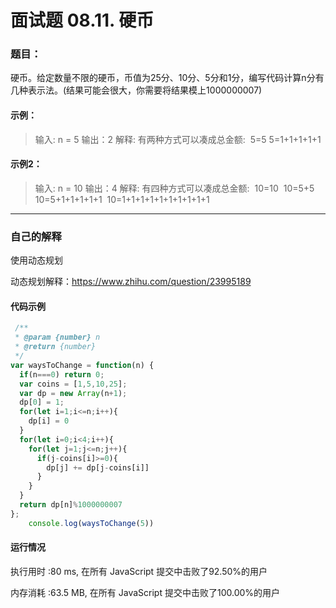 # 面试题 08.11. 硬币
### 题目：

硬币。给定数量不限的硬币，币值为25分、10分、5分和1分，编写代码计算n分有几种表示法。(结果可能会很大，你需要将结果模上1000000007)

#### 示例：

> 输入: n = 5
>  输出：2
>  解释: 有两种方式可以凑成总金额:
> ​	5=5
> ​	5=1+1+1+1+1

#### 示例2：

>  输入: n = 10
>  输出：4
>  解释: 有四种方式可以凑成总金额:
> ​	10=10
> ​	10=5+5
> ​	10=5+1+1+1+1+1
> ​	10=1+1+1+1+1+1+1+1+1+1

------



### 自己的解释

使用动态规划

动态规划解释：<https://www.zhihu.com/question/23995189>

#### 代码示例

````javascript
 /**
 * @param {number} n
 * @return {number}
 */
var waysToChange = function(n) {
  if(n===0) return 0;
  var coins = [1,5,10,25];
  var dp = new Array(n+1);
  dp[0] = 1;
  for(let i=1;i<=n;i++){
    dp[i] = 0
  }
  for(let i=0;i<4;i++){
    for(let j=1;j<=n;j++){
      if(j-coins[i]>=0){
        dp[j] += dp[j-coins[i]]
      }
    }
  }
  return dp[n]%1000000007
};
    console.log(waysToChange(5))
````

#### 运行情况

执行用时 :80 ms, 在所有 JavaScript 提交中击败了92.50%的用户

内存消耗 :63.5 MB, 在所有 JavaScript 提交中击败了100.00%的用户